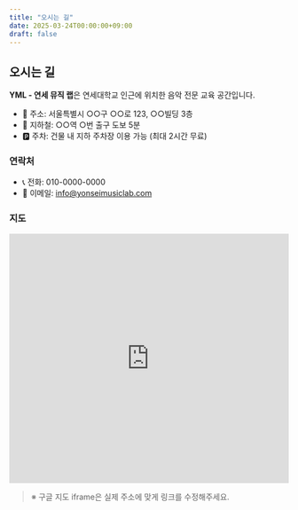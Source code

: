 ```yaml
---
title: "오시는 길"
date: 2025-03-24T00:00:00+09:00
draft: false
---
```


## 오시는 길

**YML - 연세 뮤직 랩**은 연세대학교 인근에 위치한 음악 전문 교육 공간입니다.

- 📍 주소: 서울특별시 ○○구 ○○로 123, ○○빌딩 3층  
- 🚆 지하철: ○○역 ○번 출구 도보 5분  
- 🅿️ 주차: 건물 내 지하 주차장 이용 가능 (최대 2시간 무료)

### 연락처

- 📞 전화: 010-0000-0000  
- 📧 이메일: info@yonseimusiclab.com

### 지도

<iframe src="https://www.google.com/maps/embed?pb=..." width="100%" height="450" style="border:0;" allowfullscreen="" loading="lazy"></iframe>

> ※ 구글 지도 iframe은 실제 주소에 맞게 링크를 수정해주세요.

